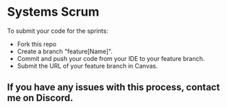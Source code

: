# Systems Scrum 

To submit your code for the sprints:
* Fork this repo
* Create a branch "feature[Name]".
* Commit and push your code from your IDE to your feature branch.
* Submit the URL of your feature branch in Canvas.


## If you have any issues with this process, contact me on Discord.
